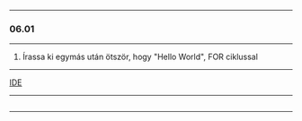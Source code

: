 
---

### 06.01

---

1. Írassa ki egymás után ötször, hogy "Hello World", FOR ciklussal

---

[IDE](https://www.tutorialspoint.com/compile_java_online.php)

---

```java


```

---
